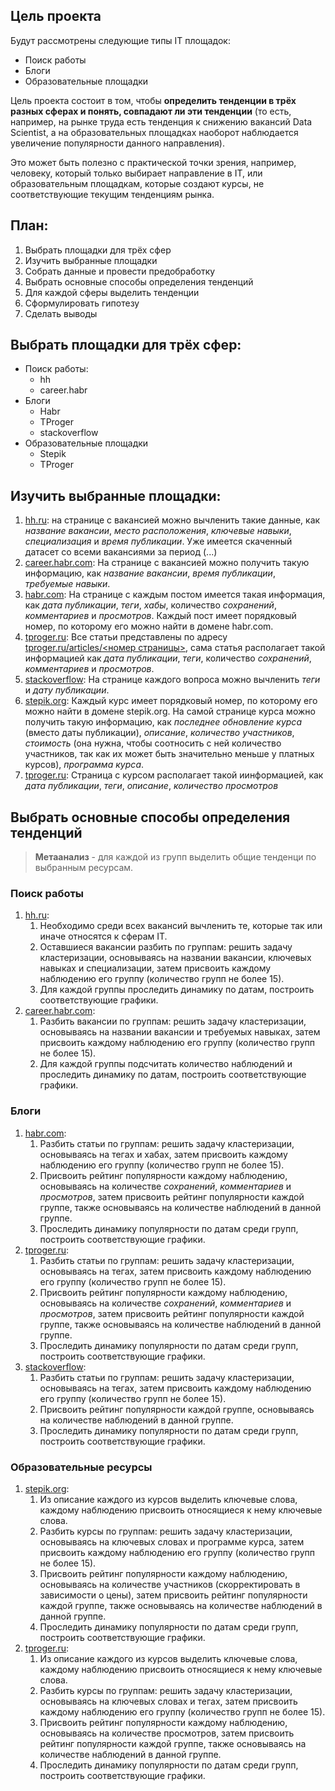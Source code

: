 ## Цель проекта

Будут рассмотрены следующие типы IT площадок:
- Поиск работы
- Блоги
- Образовательные площадки

Цель проекта состоит в том, чтобы **определить тенденции в трёх разных сферах и понять, совпадают ли эти тенденции** (то есть, например, на рынке труда есть 
тенденция к снижению вакансий Data Scientist, а на образовательных площадках наоборот наблюдается увеличение популярности данного направления). 

Это может быть полезно с практической точки зрения, например, человеку, который только выбирает направление в IT, или образовательным площадкам, 
которые создают курсы, не соответствующие текущим тенденциям рынка.


## План:
 1. Выбрать площадки для трёх сфер
 2. Изучить выбранные площадки 
 3. Собрать данные и провести предобработку 
 4. Выбрать основные способы определения тенденций
 5. Для каждой сферы выделить тенденции
 6. Сформулировать гипотезу
 7. Сделать выводы

## Выбрать площадки для трёх сфер:
- Поиск работы: 
  - hh
  - career.habr
- Блоги
  - Habr
  - TProger
  - stackoverflow
- Образовательные площадки
  - Stepik
  - TProger

## Изучить выбранные площадки:
1. [hh.ru](https://hh.ru/): 
  на странице с вакансией можно вычленить такие данные, как *название вакансии*, *место расположения*, *ключевые навыки*, 
  *специализация* и *время публикации*. Уже имеется скаченный датасет со всеми вакансиями за период (...)
2. [career.habr.com](https://career.habr.com/):
  На странице с вакансией можно получить такую информацию, как *название вакансии*, *время публикации*, *требуемые навыки*.
4. [habr.com](https://habr.com/):
  На странице с каждым постом имеется такая информация, как *дата публикации*, *теги*, *хабы*, количество *сохранений*, *комментариев* и *просмотров*. 
  Каждый пост имеет порядковый номер, по которому его можно найти в домене habr.com. 
3. [tproger.ru](https://tproger.ru/):
  Все статьи представлены по адресу [tproger.ru/articles/<номер страницы>](https://tproger.ru/articles), сама статья располагает такой информацией как
  *дата публикации*, *теги*, количество *сохранений*, *комментариев* и *просмотров*.
3. [stackoverflow](https://stackoverflow.com/):
  На странице каждого вопроса можно вычленить *теги* и *дату публикации*.
5. [stepik.org](https://stepik.org/):
  Каждый курс имеет порядковый номер, по которому его можно найти в домене stepik.org. 
  На самой странице курса можно получить такую информацию, как *последнее обновление курса* (вместо даты публикации), *описание*, 
  *количество участников*, *стоимость* (она нужна, чтобы соотносить с ней количество участников, так как их может быть 
  значительно меньше у платных курсов), *программа курса*.
6. [tproger.ru](https://tproger.ru/):
  Страница с курсом располагает такой иинформацией, как *дата публикации*, *теги*, *описание*, *количество просмотров* 
  
  
## Выбрать основные способы определения тенденций 

> **Метаанализ** - для каждой из групп выделить общие тенденци по выбранным ресурсам.

### Поиск работы
1. [hh.ru](https://hh.ru/): 
    1. Необходимо среди всех вакансий вычленить те, которые так или иначе относятся к сферам IT. 
    1. Оставшиеся вакансии разбить по группам: решить задачу кластеризации, основываясь на названии вакансии, ключевых навыках и специализации, затем присвоить 
    каждому наблюдению его группу (количество групп не более 15).
    1. Для каждой группы проследить динамику по датам, построить соответствующие графики.
1. [career.habr.com](https://career.habr.com/):
    1. Разбить вакансии по группам: решить задачу кластеризации, основываясь на названии вакансии и требуемых навыках, затем присвоить 
    каждому наблюдению его группу (количество групп не более 15).
    1. Для каждой группы подсчитать количество наблюдений и проследить динамику по датам, построить соответствующие графики.

### Блоги
1. [habr.com](https://habr.com/):
    1. Разбить статьи по группам: решить задачу кластеризации, основываясь на тегах и хабах, затем присвоить 
    каждому наблюдению его группу (количество групп не более 15).
    1. Присвоить рейтинг популярности каждому наблюдению, основываясь на количестве *сохранений*, *комментариев* и *просмотров*, затем присвоить рейтинг популярности
    каждой группе, также основываясь на количестве наблюдений в данной группе.
    1. Проследить динамику популярности по датам среди групп, построить соответствующие графики.
1. [tproger.ru](https://tproger.ru/):
    1. Разбить статьи по группам: решить задачу кластеризации, основываясь на тегах, затем присвоить каждому наблюдению его группу (количество групп не более 15).
    1. Присвоить рейтинг популярности каждому наблюдению, основываясь на количестве *сохранений*, *комментариев* и *просмотров*, затем присвоить рейтинг популярности
    каждой группе, также основываясь на количестве наблюдений в данной группе.
    1. Проследить динамику популярности по датам среди групп, построить соответствующие графики.
1. [stackoverflow](https://stackoverflow.com/):
    1. Разбить статьи по группам: решить задачу кластеризации, основываясь на тегах, затем присвоить каждому наблюдению его группу (количество групп не более 15).
    1. Присвоить рейтинг популярности каждой группе, основываясь на количестве наблюдений в данной группе.
    1. Проследить динамику популярности по датам среди групп, построить соответствующие графики.


### Образовательные ресурсы
1. [stepik.org](https://stepik.org/):
    1. Из описание каждого из курсов выделить ключевые слова, каждому наблюдению присвоить относящиеся к нему ключевые слова.
    1. Разбить курсы по группам: решить задачу кластеризации, основываясь на ключевых словах и программе курса, затем присвоить 
    каждому наблюдению его группу (количество групп не более 15).
    1. Присвоить рейтинг популярности каждому наблюдению, основываясь на количестве участников (скорректировать в зависимости о цены), затем присвоить рейтинг популярности
    каждой группе, также основываясь на количестве наблюдений в данной группе.
    1. Проследить динамику популярности по датам среди групп, построить соответствующие графики.
1. [tproger.ru](https://tproger.ru/):
    1. Из описание каждого из курсов выделить ключевые слова, каждому наблюдению присвоить относящиеся к нему ключевые слова.
    1. Разбить курсы по группам: решить задачу кластеризации, основываясь на ключевых словах и тегах, затем присвоить 
    каждому наблюдению его группу (количество групп не более 15).
    1. Присвоить рейтинг популярности каждому наблюдению, основываясь на количестве просмотров, затем присвоить рейтинг популярности
    каждой группе, также основываясь на количестве наблюдений в данной группе.
    1. Проследить динамику популярности по датам среди групп, построить соответствующие графики.







